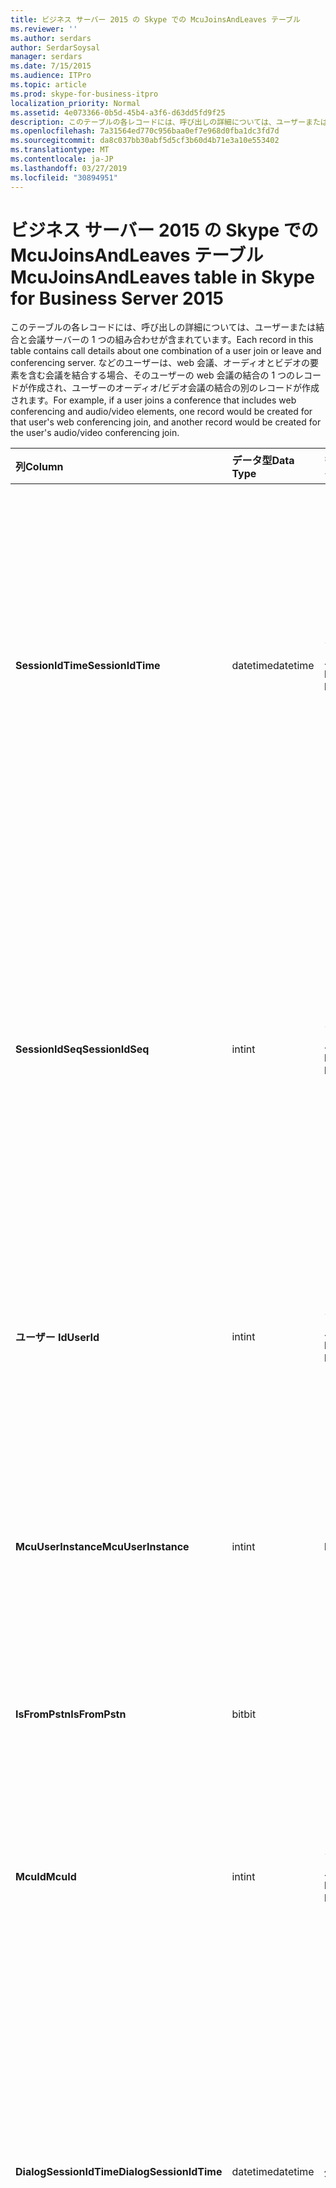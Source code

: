 ```yaml
---
title: ビジネス サーバー 2015 の Skype での McuJoinsAndLeaves テーブル
ms.reviewer: ''
ms.author: serdars
author: SerdarSoysal
manager: serdars
ms.date: 7/15/2015
ms.audience: ITPro
ms.topic: article
ms.prod: skype-for-business-itpro
localization_priority: Normal
ms.assetid: 4e073366-0b5d-45b4-a3f6-d63dd5fd9f25
description: このテーブルの各レコードには、呼び出しの詳細については、ユーザーまたは結合と会議サーバーの 1 つの組み合わせが含まれています。 などのユーザーは、web 会議、オーディオとビデオの要素を含む会議を結合する場合、そのユーザーの web 会議の結合の 1 つのレコードが作成され、ユーザーのオーディオ/ビデオ会議の結合の別のレコードが作成されます。
ms.openlocfilehash: 7a31564ed770c956baa0ef7e968d0fba1dc3fd7d
ms.sourcegitcommit: da8c037bb30abf5d5cf3b60d4b71e3a10e553402
ms.translationtype: MT
ms.contentlocale: ja-JP
ms.lasthandoff: 03/27/2019
ms.locfileid: "30894951"
---
```

# <a name="mcujoinsandleaves-table-in-skype-for-business-server-2015"></a><span data-ttu-id="104e4-104">ビジネス サーバー 2015 の Skype での McuJoinsAndLeaves テーブル</span><span class="sxs-lookup"><span data-stu-id="104e4-104">McuJoinsAndLeaves table in Skype for Business Server 2015</span></span>
 
<span data-ttu-id="104e4-105">このテーブルの各レコードには、呼び出しの詳細については、ユーザーまたは結合と会議サーバーの 1 つの組み合わせが含まれています。</span><span class="sxs-lookup"><span data-stu-id="104e4-105">Each record in this table contains call details about one combination of a user join or leave and conferencing server.</span></span> <span data-ttu-id="104e4-106">などのユーザーは、web 会議、オーディオとビデオの要素を含む会議を結合する場合、そのユーザーの web 会議の結合の 1 つのレコードが作成され、ユーザーのオーディオ/ビデオ会議の結合の別のレコードが作成されます。</span><span class="sxs-lookup"><span data-stu-id="104e4-106">For example, if a user joins a conference that includes web conferencing and audio/video elements, one record would be created for that user's web conferencing join, and another record would be created for the user's audio/video conferencing join.</span></span>
  
|<span data-ttu-id="104e4-107">**列**</span><span class="sxs-lookup"><span data-stu-id="104e4-107">**Column**</span></span>|<span data-ttu-id="104e4-108">**データ型**</span><span class="sxs-lookup"><span data-stu-id="104e4-108">**Data Type**</span></span>|<span data-ttu-id="104e4-109">**キー/インデックス**</span><span class="sxs-lookup"><span data-stu-id="104e4-109">**Key/Index**</span></span>|<span data-ttu-id="104e4-110">**詳細**</span><span class="sxs-lookup"><span data-stu-id="104e4-110">**Details**</span></span>|
|:-----|:-----|:-----|:-----|
|<span data-ttu-id="104e4-111">**SessionIdTime**</span><span class="sxs-lookup"><span data-stu-id="104e4-111">**SessionIdTime**</span></span> <br/> |<span data-ttu-id="104e4-112">datetime</span><span class="sxs-lookup"><span data-stu-id="104e4-112">datetime</span></span>  <br/> |<span data-ttu-id="104e4-113">プライマリ サーバーで、外部</span><span class="sxs-lookup"><span data-stu-id="104e4-113">Primary, Foreign</span></span>  <br/> |<span data-ttu-id="104e4-114">会議インスタンスの時間です。</span><span class="sxs-lookup"><span data-stu-id="104e4-114">Time of conference instance.</span></span> <span data-ttu-id="104e4-115">会議のインスタンスを一意に識別するのには**SessionIdSeq**と組み合わせてを使用します。</span><span class="sxs-lookup"><span data-stu-id="104e4-115">Used in conjunction with **SessionIdSeq** to uniquely identify a conference instance.</span></span> <span data-ttu-id="104e4-116">[ビジネス サーバー 2015 の Skype での会議のテーブル](conferences.md)の詳細についてを参照してください。</span><span class="sxs-lookup"><span data-stu-id="104e4-116">See the [Conferences table in Skype for Business Server 2015](conferences.md) for more information.</span></span> <br/> |
|<span data-ttu-id="104e4-117">**SessionIdSeq**</span><span class="sxs-lookup"><span data-stu-id="104e4-117">**SessionIdSeq**</span></span> <br/> |<span data-ttu-id="104e4-118">int</span><span class="sxs-lookup"><span data-stu-id="104e4-118">int</span></span>  <br/> |<span data-ttu-id="104e4-119">プライマリ サーバーで、外部</span><span class="sxs-lookup"><span data-stu-id="104e4-119">Primary, Foreign</span></span>  <br/> |<span data-ttu-id="104e4-120">会議のインスタンスを識別する ID 番号。</span><span class="sxs-lookup"><span data-stu-id="104e4-120">ID number to identify the conference instance.</span></span> <span data-ttu-id="104e4-121">会議のインスタンスを一意に識別するのには**SessionIdTime**と組み合わせてを使用します。</span><span class="sxs-lookup"><span data-stu-id="104e4-121">Used in conjunction with **SessionIdTime** to uniquely identify a conference instance.</span></span> <span data-ttu-id="104e4-122">[ビジネス サーバー 2015 の Skype での会議のテーブル](conferences.md)の詳細についてを参照してください。</span><span class="sxs-lookup"><span data-stu-id="104e4-122">See the [Conferences table in Skype for Business Server 2015](conferences.md) for more information.</span></span> <br/> |
|<span data-ttu-id="104e4-123">**ユーザー Id**</span><span class="sxs-lookup"><span data-stu-id="104e4-123">**UserId**</span></span> <br/> |<span data-ttu-id="104e4-124">int</span><span class="sxs-lookup"><span data-stu-id="104e4-124">int</span></span>  <br/> |<span data-ttu-id="104e4-125">プライマリ サーバーで、外部</span><span class="sxs-lookup"><span data-stu-id="104e4-125">Primary, Foreign</span></span>  <br/> |<span data-ttu-id="104e4-126">このユーザーを識別する一意の番号です。</span><span class="sxs-lookup"><span data-stu-id="104e4-126">Unique number identifying this user.</span></span> <span data-ttu-id="104e4-127">詳細については[「ユーザー」テーブル](users.md)を参照してください。</span><span class="sxs-lookup"><span data-stu-id="104e4-127">See the [Users table](users.md) for more information.</span></span> <br/> |
|<span data-ttu-id="104e4-128">**McuUserInstance**</span><span class="sxs-lookup"><span data-stu-id="104e4-128">**McuUserInstance**</span></span> <br/> |<span data-ttu-id="104e4-129">int</span><span class="sxs-lookup"><span data-stu-id="104e4-129">int</span></span>  <br/> |<span data-ttu-id="104e4-130">Primary</span><span class="sxs-lookup"><span data-stu-id="104e4-130">Primary</span></span>  <br/> |<span data-ttu-id="104e4-131">ユーザー ログオン複数のコンピューターまたはデバイスに一度に、McuUserInstance は、ユーザーとデバイスの組み合わせを一意に識別します。</span><span class="sxs-lookup"><span data-stu-id="104e4-131">If a user is logged on at multiple computers or devices at once, McuUserInstance uniquely identifies the user/device combination.</span></span>  <br/> |
|<span data-ttu-id="104e4-132">**IsFromPstn**</span><span class="sxs-lookup"><span data-stu-id="104e4-132">**IsFromPstn**</span></span> <br/> |<span data-ttu-id="104e4-133">bit</span><span class="sxs-lookup"><span data-stu-id="104e4-133">bit</span></span>  <br/> | <br/> |<span data-ttu-id="104e4-134">かどうか、ユーザーは、PSTN から参加するか。</span><span class="sxs-lookup"><span data-stu-id="104e4-134">Whether the user is joining from a PSTN or not.</span></span>  <br/> |
|<span data-ttu-id="104e4-135">**McuId**</span><span class="sxs-lookup"><span data-stu-id="104e4-135">**McuId**</span></span> <br/> |<span data-ttu-id="104e4-136">int</span><span class="sxs-lookup"><span data-stu-id="104e4-136">int</span></span>  <br/> |<span data-ttu-id="104e4-137">プライマリ サーバーで、外部</span><span class="sxs-lookup"><span data-stu-id="104e4-137">Primary, Foreign</span></span>  <br/> |<span data-ttu-id="104e4-138">この会議サーバーを識別する一意の番号です。</span><span class="sxs-lookup"><span data-stu-id="104e4-138">Unique number identifying this conferencing server.</span></span> <span data-ttu-id="104e4-139">詳細については、 [Skype のビジネス サーバー 2015 の Mcu のテーブル](mcus.md)を参照してください。</span><span class="sxs-lookup"><span data-stu-id="104e4-139">See the [Mcus table in Skype for Business Server 2015](mcus.md) for more information.</span></span> <br/> |
|<span data-ttu-id="104e4-140">**DialogSessionIdTime**</span><span class="sxs-lookup"><span data-stu-id="104e4-140">**DialogSessionIdTime**</span></span> <br/> |<span data-ttu-id="104e4-141">datetime</span><span class="sxs-lookup"><span data-stu-id="104e4-141">datetime</span></span>  <br/> |<span data-ttu-id="104e4-142">外部</span><span class="sxs-lookup"><span data-stu-id="104e4-142">Foreign</span></span>  <br/> |<span data-ttu-id="104e4-143">セッションの要求の時間です。</span><span class="sxs-lookup"><span data-stu-id="104e4-143">Time of session request.</span></span> <span data-ttu-id="104e4-144">セッションを一意に識別するのには**SessionIdSeq**と組み合わせてを使用します。</span><span class="sxs-lookup"><span data-stu-id="104e4-144">Used in conjunction with **SessionIdSeq** to uniquely identify a session.</span></span> <span data-ttu-id="104e4-145">[Skype のビジネス サーバー 2015 のテーブル」ダイアログ ボックス](dialogs.md)の詳細についてを参照してください。</span><span class="sxs-lookup"><span data-stu-id="104e4-145">See the [Dialogs table in Skype for Business Server 2015](dialogs.md) for more information.</span></span> <br/> |
|<span data-ttu-id="104e4-146">**DialogSessionIdSeq**</span><span class="sxs-lookup"><span data-stu-id="104e4-146">**DialogSessionIdSeq**</span></span> <br/> |<span data-ttu-id="104e4-147">int</span><span class="sxs-lookup"><span data-stu-id="104e4-147">int</span></span>  <br/> |<span data-ttu-id="104e4-148">外部</span><span class="sxs-lookup"><span data-stu-id="104e4-148">Foreign</span></span>  <br/> |<span data-ttu-id="104e4-149">セッションを識別する ID 番号。</span><span class="sxs-lookup"><span data-stu-id="104e4-149">ID number to identify the session.</span></span> <span data-ttu-id="104e4-150">セッションを一意に識別するのには**SessionIdTime**と組み合わせてを使用します。</span><span class="sxs-lookup"><span data-stu-id="104e4-150">Used in conjunction with **SessionIdTime** to uniquely identify a session.</span></span> <span data-ttu-id="104e4-151">[Skype のビジネス サーバー 2015 のテーブル」ダイアログ ボックス](dialogs.md)の詳細についてを参照してください。</span><span class="sxs-lookup"><span data-stu-id="104e4-151">See the [Dialogs table in Skype for Business Server 2015](dialogs.md) for more information.</span></span> <br/> |
|<span data-ttu-id="104e4-152">**UserJoinTime**</span><span class="sxs-lookup"><span data-stu-id="104e4-152">**UserJoinTime**</span></span> <br/> |<span data-ttu-id="104e4-153">datetime</span><span class="sxs-lookup"><span data-stu-id="104e4-153">datetime</span></span>  <br/> | <br/> |<span data-ttu-id="104e4-154">このユーザーがこの会議サーバーに参加する時間です。</span><span class="sxs-lookup"><span data-stu-id="104e4-154">The time this user joins this conferencing server.</span></span>  <br/> |
|<span data-ttu-id="104e4-155">**UserLeaveTime**</span><span class="sxs-lookup"><span data-stu-id="104e4-155">**UserLeaveTime**</span></span> <br/> |<span data-ttu-id="104e4-156">datetime</span><span class="sxs-lookup"><span data-stu-id="104e4-156">datetime</span></span>  <br/> | <br/> |<span data-ttu-id="104e4-157">このユーザーがこの会議サーバーのままにします。</span><span class="sxs-lookup"><span data-stu-id="104e4-157">The time this user leaves this conferencing server.</span></span>  <br/> |
|<span data-ttu-id="104e4-158">**ClientVerId**</span><span class="sxs-lookup"><span data-stu-id="104e4-158">**ClientVerId**</span></span> <br/> |<span data-ttu-id="104e4-159">int</span><span class="sxs-lookup"><span data-stu-id="104e4-159">int</span></span>  <br/> |<span data-ttu-id="104e4-160">外部</span><span class="sxs-lookup"><span data-stu-id="104e4-160">Foreign</span></span>  <br/> |<span data-ttu-id="104e4-161">クライアント ソフトウェアのバージョン番号を指定する識別子は、会議に使用します。</span><span class="sxs-lookup"><span data-stu-id="104e4-161">Identifier that specifies the version number of the client software use in the conference.</span></span> <span data-ttu-id="104e4-162">詳細については、 [Skype のビジネス サーバー 2015 で ClientVersions テーブル](clientversions.md)を参照してください。</span><span class="sxs-lookup"><span data-stu-id="104e4-162">See the [ClientVersions table in Skype for Business Server 2015](clientversions.md) for more information.</span></span> <br/> <span data-ttu-id="104e4-163">このフィールドは、Microsoft Lync Server 2013 で導入されました。</span><span class="sxs-lookup"><span data-stu-id="104e4-163">This field was introduced in Microsoft Lync Server 2013.</span></span>  <br/> |
|<span data-ttu-id="104e4-164">**LastModifiedTime**</span><span class="sxs-lookup"><span data-stu-id="104e4-164">**LastModifiedTime**</span></span> <br/> |<span data-ttu-id="104e4-165">日付時刻</span><span class="sxs-lookup"><span data-stu-id="104e4-165">Datetime</span></span>  <br/> ||<span data-ttu-id="104e4-166">監視サービスによって内部で使用します。</span><span class="sxs-lookup"><span data-stu-id="104e4-166">For internal use by the Monitoring service.</span></span>  <br/> <span data-ttu-id="104e4-167">このフィールドは、ビジネス サーバー 2015 の Skype で導入されました。</span><span class="sxs-lookup"><span data-stu-id="104e4-167">This field was introduced in Skype for Business Server 2015.</span></span>  <br/> |
   

